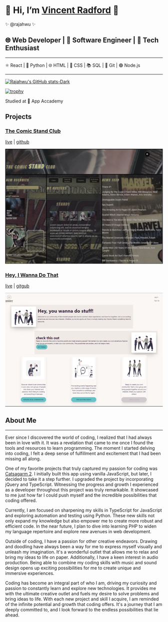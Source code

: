 # 👋 Hi, I’m [Vincent Radford](https://rajahwu.github.io/) 👀

✨ @rajahwu ✨

## 🌐 Web Developer | 🚀 Software Engineer | 🤖 Tech Enthusiast

---

⚛️ React | 🐍 Python | 🌐 HTML | 🎨 CSS | 📚 SQL | 🌲 Git | 🟢 Node.js

---

[![Rajahwu's GitHub stats-Dark](https://github-readme-stats.vercel.app/api?username=rajahwu&hide=stars,issues&show_icons=true&theme=dark#gh-dark-mode-only)](https://github.com/anuraghazra/github-readme-stats#gh-dark-mode-only) 

[![trophy](https://github-profile-trophy.vercel.app/?username=ryo-ma&theme=apprentice&row=2&column=4)](https://github.com/ryo-ma/github-profile-trophy)

Studied at 💞️ App Accademy

## Projects

### [The Comic Stand Club](https://the-comic-stand-club.onrender.com)

[live](https://the-comic-stand-club.onrender.com/) | [github](https://github.com/rajahwu/the_comic_stand_club)

![The Comic Stand Club](./assets/comic_stand_club.png)

### [Hey, I Wanna Do That](https://meetup-clone-yhrq.onrender.com)

[live](https://meetup-clone-yhrq.onrender.com) | [gitgub](https://github.com/rajahwu/meetup_clone)

![Hey, I Wanna Do That](./assets/hiwdt.png)

## About Me

---

Ever since I discovered the world of coding, I realized that I had always been in love with it. It was a revelation that came to me once I found the tools and resources to learn programming. The moment I started delving into coding, I felt a deep sense of fulfillment and excitement that I had been missing all along.

One of my favorite projects that truly captured my passion for coding was [Catsagarm 2](https://quiet-queijadas-6066de.netlify.app/). I initially built this app using vanilla JavaScript, but later, I decided to take it a step further. I upgraded the project by incorporating jQuery and TypeScript. Witnessing the progress and growth I experienced as a developer throughout this project was truly remarkable. It showcased to me just how far I could push myself and the incredible possibilities that coding offered.

Currently, I am focused on sharpening my skills in TypeScript for JavaScript and exploring automation and testing using Python. These new skills not only expand my knowledge but also empower me to create more robust and efficient code. In the near future, I plan to dive into learning PHP to widen my language repertoire and explore new avenues in web development.

Outside of coding, I have a passion for other creative endeavors. Drawing and doodling have always been a way for me to express myself visually and unleash my imagination. It's a wonderful outlet that allows me to relax and bring my ideas to life on paper. Additionally, I have a keen interest in audio production. Being able to combine my coding skills with music and sound design opens up exciting possibilities for me to create unique and immersive experiences.

Coding has become an integral part of who I am, driving my curiosity and passion to constantly learn and explore new technologies. It provides me with the ultimate creative outlet and fuels my desire to solve problems and bring ideas to life. With each new project and skill I acquire, I am reminded of the infinite potential and growth that coding offers. It's a journey that I am deeply committed to, and I look forward to the endless possibilities that lie ahead.

